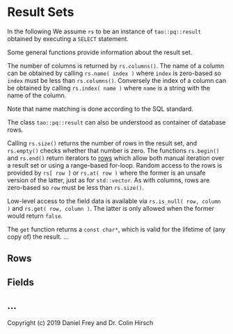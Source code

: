 # Result Sets

In the following We assume `rs` to be an instance of `tao::pq::result` obtained by executing a `SELECT` statement.

Some general functions provide information about the result set.

The number of columns is returned by `rs.columns()`.
The name of a column can be obtained by calling `rs.name( index )` where `index` is zero-based so `index` must be less than `rs.columns()`.
Conversely the index of a column can be obtained by calling `rs.index( name )` where `name` is a string with the name of the column.

Note that name matching is done according to the SQL standard.

The class `tao::pq::result` can also be understood as container of database rows.

Calling `rs.size()` returns the number of rows in the result set, and `rs.empty()` checks whether that number is zero.
The functions `rs.begin()` and `rs.end()` return iterators to [rows](#rows) which allow both manual iteration over a result set or using a range-based for-loop.
Random access to the rows is provided by `rs[ row ]` or `rs.at( row )` where the former is an unsafe version of the latter, just as for `std::vector`.
As with columns, rows are zero-based so `row` must be less than `rs.size()`.

Low-level access to the field data is available via `rs.is_null( row, column )` and `rs.get( row, column )`.
The latter is only allowed when the former would return `false`.

The `get` function returns a `const char*`, which is valid for the lifetime of (any copy of) the result.
...

## Rows

## Fields

## ...

Copyright (c) 2019 Daniel Frey and Dr. Colin Hirsch
